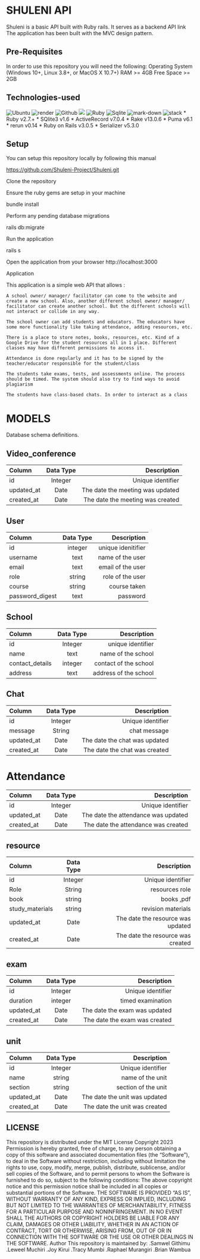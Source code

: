 # SHULENI API
Shuleni is a basic API built with Ruby rails.
It serves as a backend API link
The application has been built with the MVC design pattern.
## Pre-Requisites
In order to use this repository you will need the following:
Operating System (Windows 10+, Linux 3.8+, or MacOS X 10.7+)
RAM >= 4GB
Free Space >= 2GB
## Technologies-used
   ![Ubuntu](https://img.shields.io/badge/Ubuntu-E95420?style=for-the-badge&logo=ubuntu&logoColor=white)   ![render](https://img.shields.io/badge/Render-430091?style=for-the-badge&logo=render&logoColor=white)     ![Github](https://img.shields.io/badge/GitHub-100000?style=for-the-badge&logo=github&logoColor=white)   ![](https://img.shields.io/badge/Visual_Studio_Code-0078D4?style=for-the-badge&logo=visual%20studio%20code&logoColor=white)
   ![Ruby](https://img.shields.io/badge/Ruby_on_Rails-CC0000?style=for-the-badge&logo=ruby-on-rails&logoColor=white)    ![Sqlite](https://img.shields.io/badge/SQLite3-07405E?style=for-the-badge&logo=sqlite&logoColor=white)
   ![mark-down](https://img.shields.io/badge/Markdown-000000?style=for-the-badge&logo=markdown&logoColor=white)
   ![stack](https://aleen42.github.io/badges/src/stackoverflow.svg)
         * Ruby v2.7.+
         * SQlite3 v1.6
         * ActiveRecord v7.0.4
         * Rake v13.0.6
         * Puma v6.1
         * rerun v0.14
         * Ruby on Rails v3.0.5
         * Serializer v5.3.0
## Setup
You can setup this repository locally by following this manual

https://github.com/Shuleni-Project/Shuleni.git


Clone the repository

Ensure the ruby gems are setup in your machine

bundle install

Perform any pending database migrations

rails db:migrate

Run the application

rails s

Open the application from your browser
http://localhost:3000

Application

This application is a simple web API that allows :

    A school owner/ manager/ facilitator can come to the website and create a new school. Also, another different school owner/ manager/ facilitator can create another school. But the different schools will not interact or collide in any way.

    The school owner can add students and educators. The educators have some more functionality like taking attendance, adding resources, etc.

    There is a place to store notes, books, resources, etc. Kind of a Google Drive for the student resources all in 1 place. Different classes may have different permissions to access it.

    Attendance is done regularly and it has to be signed by the teacher/educator responsible for the student/class

    The students take exams, tests, and assessments online. The process should be timed. The system should also try to find ways to avoid plagiarism

    The students have class-based chats. In order to interact as a class


# MODELS
Database schema definitions.

## Video_conference
| Column      | Data Type    | Description   |
| :---        |    :----:   |          ---: |
|id            |Integer     | Unique identifier |
|updated_at | Date | The date the meeting was updated |
|created_at | Date | The date the meeting was created |
## User
| Column      | Data Type | Description     |
| :---        |    :----:   |          ---: |
|id            | integer    | unique idenitifier |
|username    | text          | name of the user|
|email     |  text     |email of the user |
|role   | string | role of the user |
|course  | string | course taken|
|password_digest |text    | password |
## School
| Column      | Data Type | Description     |
| :---        |    :----:   |          ---: |
|id           | Integer      | unique identifier |
|name         | text         | name of the school |
|contact_details | integer    | contact of the school|
|address       | text         | address of the school |
## Chat
| Column      | Data Type    | Description   |
| :---        |    :----:   |          ---: |
|id           | Integer      | Unique identifier |
| message      | String       | chat message  |
|updated_at | Date | The date the chat was updated|
|created_at | Date | The date the chat was created |
# Attendance
 |Column      | Data Type    | Description   |
| :---        |    :----:   |          ---: |
|id           | Integer      | Unique identifier |
|updated_at | Date | The date the attendance was updated|
|created_at | Date | The date the attendance was created |

## resource
| Column      | Data Type    | Description   |
| :---        |    :----:   |          ---: |
|id           | Integer      | Unique identifier |
| Role      | String       | resources role  |
|book         |string         | books ,pdf |
|study_materials |string      |revision materials  |
|updated_at | Date | The date the resource was updated|
|created_at | Date | The date the resource was created |

## exam
| Column      | Data Type    | Description   |
| :---        |    :----:   |          ---: |
|id            |Integer     | Unique identifier |
|duration      |integer      | timed examination |
|updated_at | Date | The date the exam was updated |
|created_at | Date | The date the exam was created |

## unit
| Column      | Data Type    | Description   |
| :---        |    :----:   |          ---: |
|id            |Integer     | Unique identifier |
|name     |string     | name of the unit |
|section  | string    |section of the unit |
|updated_at | Date | The date the unit was updated |
|created_at | Date | The date the unit was created |

## LICENSE
This repository is distributed under the MIT License
Copyright 2023 
Permission is hereby granted, free of charge, to any person obtaining a copy of this software and associated documentation files (the “Software”),
to deal in the Software without restriction, including without limitation the rights to use, copy, modify, merge, publish, distribute, sublicense, and/or sell copies of the Software,
and to permit persons to whom the Software is furnished to do so, subject to the following conditions:
The above copyright notice and this permission notice shall be included in all copies or substantial portions of the Software.
THE SOFTWARE IS PROVIDED “AS IS”, WITHOUT WARRANTY OF ANY KIND, EXPRESS OR IMPLIED, INCLUDING BUT NOT LIMITED TO THE WARRANTIES OF MERCHANTABILITY, FITNESS FOR A PARTICULAR PURPOSE AND NONINFRINGEMENT.
IN NO EVENT SHALL THE AUTHORS OR COPYRIGHT HOLDERS BE LIABLE FOR ANY CLAIM, DAMAGES OR OTHER LIABILITY, WHETHER IN AN ACTION OF CONTRACT, TORT OR OTHERWISE, ARISING FROM, OUT OF OR IN CONNECTION WITH THE SOFTWARE OR THE USE OR OTHER DEALINGS IN THE SOFTWARE.
Author
This repository is maintained by:
.Samwel Githimu
.Leweel Muchiri
.Joy Kirui
.Tracy Mumbi
.Raphael Murangiri
.Brian Wambua
